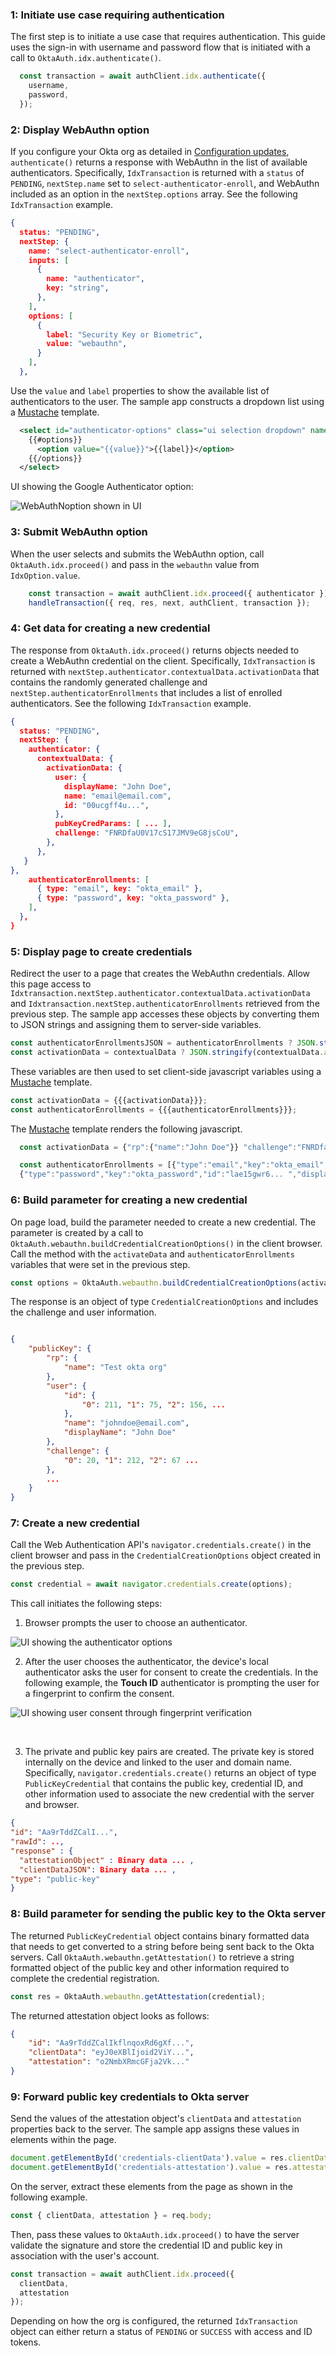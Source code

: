 ### 1: Initiate use case requiring authentication

The first step is to initiate a use case that requires authentication. This guide uses the sign-in with username and password flow that is initiated with a call to `OktaAuth.idx.authenticate()`.

```javascript
  const transaction = await authClient.idx.authenticate({
    username,
    password,
  });
```

### 2: Display WebAuthn option

If you configure your Okta org as detailed in [Configuration updates](#update-configurations), `authenticate()` returns a response with WebAuthn in the list of available authenticators. Specifically, `IdxTransaction` is returned with a `status` of `PENDING`, `nextStep.name` set to `select-authenticator-enroll`, and WebAuthn included as an option in the `nextStep.options` array. See the following `IdxTransaction` example.

```json
{
  status: "PENDING",
  nextStep: {
    name: "select-authenticator-enroll",
    inputs: [
      {
        name: "authenticator",
        key: "string",
      },
    ],
    options: [
      {
        label: "Security Key or Biometric",
        value: "webauthn",
      }
    ],
  },
```

Use the `value` and `label` properties to show the available list of authenticators to the user. The sample app constructs a dropdown list using a [Mustache](https://mustache.github.io/) template.

```xml
  <select id="authenticator-options" class="ui selection dropdown" name="authenticator">
    {{#options}}
      <option value="{{value}}">{{label}}</option>
    {{/options}}
  </select>
```

UI showing the Google Authenticator option:

<div class="common-image-format">

![WebAuthNoption shown in UI](/img/authenticators/authenticators-webauthn-dropdown-selection.png)

</div>

### 3: Submit WebAuthn option

When the user selects and submits the WebAuthn option, call `OktaAuth.idx.proceed()` and pass in the `webauthn` value from `IdxOption.value`.

```javascript
    const transaction = await authClient.idx.proceed({ authenticator });
    handleTransaction({ req, res, next, authClient, transaction });
```

### 4: Get data for creating a new credential

The response from `OktaAuth.idx.proceed()` returns objects needed to create a WebAuthn credential on the client. Specifically, `IdxTransaction` is returned with `nextStep.authenticator.contextualData.activationData` that contains the randomly generated challenge and `nextStep.authenticatorEnrollments` that includes a list of enrolled authenticators. See the following `IdxTransaction` example.

```json
{
  status: "PENDING",
  nextStep: {
    authenticator: {
      contextualData: {
        activationData: {
          user: {
            displayName: "John Doe",
            name: "email@email.com",
            id: "00ucgff4u...",
          },
          pubKeyCredParams: [ ... ],
          challenge: "FNRDfaU0V17cS17JMV9eG8jsCoU",
        },
      },
   }
},
    authenticatorEnrollments: [
      { type: "email", key: "okta_email" },
      { type: "password", key: "okta_password" },
    ],
  },
}
```

### 5: Display page to create credentials

Redirect the user to a page that creates the WebAuthn credentials. Allow this page access to `Idxtransaction.nextStep.authenticator.contextualData.activationData` and `Idxtransaction.nextStep.authenticatorEnrollments` retrieved from the previous step. The sample app accesses these objects by converting them to JSON strings and assigning them to server-side variables.

```javascript
const authenticatorEnrollmentsJSON = authenticatorEnrollments ? JSON.stringify(authenticatorEnrollments) : null;
const activationData = contextualData ? JSON.stringify(contextualData.activationData) : null;
```

These variables are then used to set client-side javascript variables using a [Mustache](https://mustache.github.io/) template.

```javascript
const activationData = {{{activationData}}};
const authenticatorEnrollments = {{{authenticatorEnrollments}}};
```

The [Mustache](https://mustache.github.io/) template renders the following javascript.

``` javascript
  const activationData = {"rp":{"name":"John Doe"}} "challenge":"FNRDfaU0V17cS17JMV9eG8jsCoU" ... ;

  const authenticatorEnrollments = [{"type":"email","key":"okta_email","id":"eaecgff4vUrS ... ","displayName":"Email","methods":[{"type":"email"}]},
  {"type":"password","key":"okta_password","id":"lae15gwr6... ","displayName":"Password","methods":[{"type":"password"}]}];
```

### 6: Build parameter for creating a new credential

On page load, build the parameter needed to create a new credential. The parameter is created by a call to `OktaAuth.webauthn.buildCredentialCreationOptions()` in the client browser. Call the method with the `activateData` and `authenticatorEnrollments` variables that were set in the previous step.

```javascript
const options = OktaAuth.webauthn.buildCredentialCreationOptions(activationData, authenticatorEnrollments);
```

The response is an object of type `CredentialCreationOptions` and includes the challenge and user information.

```json

{
    "publicKey": {
        "rp": {
            "name": "Test okta org"
        },
        "user": {
            "id": {
                "0": 211, "1": 75, "2": 156, ...
            },
            "name": "johndoe@email.com",
            "displayName": "John Doe"
        },
        "challenge": {
            "0": 20, "1": 212, "2": 67 ...
        },
        ...
    }
}
```

### 7: Create a new credential

Call the Web Authentication API's `navigator.credentials.create()` in the client browser and pass in the `CredentialCreationOptions` object created in the previous step.

```javascript
const credential = await navigator.credentials.create(options);
```

This call initiates the following steps:

1. Browser prompts the user to choose an authenticator.

<div class="common-image-format">

![UI showing the authenticator options](/img/authenticators/authenticators-webauthn-authenticator-options.png)

</div>

2. After the user chooses the authenticator, the device's local authenticator asks the user for consent to create the credentials. In the following example, the **Touch ID** authenticator is prompting the user for a fingerprint to confirm the consent.

<div class="common-image-format">

![UI showing user consent through fingerprint verification](/img/authenticators/authenticators-webauthn-user-consent.png)

</div></br>

3. The private and public key pairs are created. The private key is stored internally on the device and linked to the user and domain name. Specifically, `navigator.credentials.create()` returns an object of type `PublicKeyCredential` that contains the public key, credential ID, and other information used to associate the new credential with the server and browser.

```json
{
"id": "Aa9rTddZCalI...",
"rawId": ..,
"response" : {
  "attestationObject" : Binary data ... ,
  "clientDataJSON": Binary data ... ,
"type": "public-key"
}
```

### 8: Build parameter for sending the public key to the Okta server

The returned `PublicKeyCredential` object contains binary formatted data that needs to get converted to a string before being sent back to the Okta servers. Call `OktaAuth.webauthn.getAttestation()` to retrieve a string formatted object of the public key and other information required to complete the credential registration.

```javascript
const res = OktaAuth.webauthn.getAttestation(credential);
```

The returned attestation object looks as follows:

```json
{
    "id": "Aa9rTddZCalIkflnqoxRd6gXf...",
    "clientData": "eyJ0eXBlIjoid2ViY...",
    "attestation": "o2NmbXRmcGFja2Vk..."
}

```

### 9: Forward public key credentials to Okta server

Send the values of the attestation object's `clientData` and `attestation` properties back to the server. The sample app assigns these values in elements within the page.

```javascript
document.getElementById('credentials-clientData').value = res.clientData;
document.getElementById('credentials-attestation').value = res.attestation;
```

On the server, extract these elements from the page as shown in the following example.

```javascript
const { clientData, attestation } = req.body;
```

Then, pass these values to `OktaAuth.idx.proceed()` to have the server validate the signature and store the credential ID and public key in association with the user's account.

``` javascript
const transaction = await authClient.idx.proceed({
  clientData,
  attestation
});
```

Depending on how the org is configured, the returned `IdxTransaction` object can either return a status of `PENDING` or `SUCCESS` with access and ID tokens.
